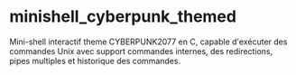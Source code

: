 # minishell_cyberpunk_themed
Mini-shell interactif theme CYBERPUNK2077 en C, capable d'exécuter des commandes Unix avec support commandes internes, des redirections, pipes multiples et historique des commandes.
